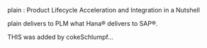 

plain : Product Lifecycle Acceleration and Integration in a Nutshell

plain delivers to PLM what Hana® delivers to SAP®.

THIS was added by cokeSchlumpf...

